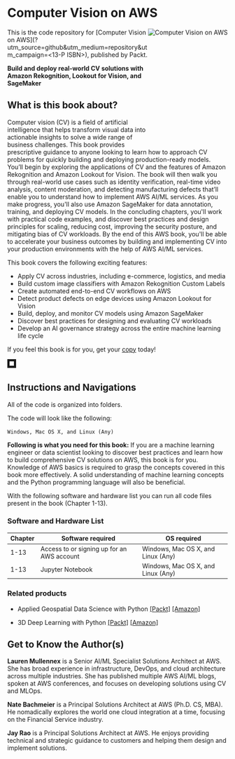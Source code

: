 # Computer Vision on AWS

<a href="<Packtpub book link>?utm_source=github&utm_medium=repository&utm_campaign=<13-P ISBN>"><img src="https://static.packt-cdn.com/products/<13-P ISBN>/cover/smaller" alt="Computer Vision on AWS" height="256px" align="right"></a>

This is the code repository for [Computer Vision on AWS](<Packtpub book link>?utm_source=github&utm_medium=repository&utm_campaign=<13-P ISBN>), published by Packt.

**Build and deploy real-world CV solutions with Amazon Rekognition, Lookout for Vision, and SageMaker**

## What is this book about?
Computer vision (CV) is a field of artificial intelligence that helps transform visual data into actionable insights to solve a wide range of business challenges. This book provides prescriptive guidance to anyone looking to learn how to approach CV problems for quickly building and deploying production-ready models.
You’ll begin by exploring the applications of CV and the features of Amazon Rekognition and Amazon Lookout for Vision. The book will then walk you through real-world use cases such as identity verification, real-time video analysis, content moderation, and detecting manufacturing defects that’ll enable you to understand how to implement AWS AI/ML services. As you make progress, you'll also use Amazon SageMaker for data annotation, training, and deploying CV models. In the concluding chapters, you'll work with practical code examples, and discover best practices and design principles for scaling, reducing cost, improving the security posture, and mitigating bias of CV workloads.
By the end of this AWS book, you'll be able to accelerate your business outcomes by building and implementing CV into your production environments with the help of AWS AI/ML services.

This book covers the following exciting features: 
* Apply CV across industries, including e-commerce, logistics, and media
* Build custom image classifiers with Amazon Rekognition Custom Labels
* Create automated end-to-end CV workflows on AWS
* Detect product defects on edge devices using Amazon Lookout for Vision
* Build, deploy, and monitor CV models using Amazon SageMaker
* Discover best practices for designing and evaluating CV workloads
* Develop an AI governance strategy across the entire machine learning life cycle

If you feel this book is for you, get your [copy](https://www.amazon.com/dp/1801078688) today!

<a href="https://www.packtpub.com/?utm_source=github&utm_medium=banner&utm_campaign=GitHubBanner"><img src="https://raw.githubusercontent.com/PacktPublishing/GitHub/master/GitHub.png" alt="https://www.packtpub.com/" border="5" /></a>

## Instructions and Navigations
All of the code is organized into folders.

The code will look like the following:
```
Windows, Mac OS X, and Linux (Any)
```

**Following is what you need for this book:**
If you are a machine learning engineer or data scientist looking to discover best practices and learn how to build comprehensive CV solutions on AWS, this book is for you. Knowledge of AWS basics is required to grasp the concepts covered in this book more effectively. A solid understanding of machine learning concepts and the Python programming language will also be beneficial.	

With the following software and hardware list you can run all code files present in the book (Chapter 1-13).

### Software and Hardware List

| Chapter  | Software required                                                                    | OS required                        |
| -------- | -------------------------------------------------------------------------------------| -----------------------------------|
|  	1-13   |   	Access to or signing up for an AWS account		                          	  		  | Windows, Mac OS X, and Linux (Any) |
|   1-13   |   	Jupyter Notebook                                                                  |Windows, Mac OS X, and Linux (Any)  |

### Related products <Other books you may enjoy>
* Applied Geospatial Data Science with Python [[Packt]](https://www.packtpub.com/product/applied-geospatial-data-science-with-python/9781803238128#_ga=2.166620222.1484471424.1680154591-1347501151.1654864057) [[Amazon]](https://www.amazon.com/Applied-Geospatial-Data-Science-Python-ebook/dp/B0BJ7GPXMG)

* 3D Deep Learning with Python [[Packt]](https://www.packtpub.com/product/3d-deep-learning-with-python/9781803247823#_ga=2.200559406.1484471424.1680154591-1347501151.1654864057) [[Amazon]](https://www.amazon.com/3D-Deep-Learning-Python-PyTorch3D/dp/1803247827)

## Get to Know the Author(s)
**Lauren Mullennex** is a Senior AI/ML Specialist Solutions Architect at AWS. She has broad experience in infrastructure, DevOps, and cloud architecture across multiple industries. She has published multiple AWS AI/ML blogs, spoken at AWS conferences, and focuses on developing solutions using CV and MLOps.

**Nate Bachmeier** is a Principal Solutions Architect at AWS (Ph.D. CS, MBA). He nomadically explores the world one cloud integration at a time, focusing on the Financial Service industry.

**Jay Rao** is a Principal Solutions Architect at AWS. He enjoys providing technical and strategic guidance to customers and helping them design and implement solutions.

